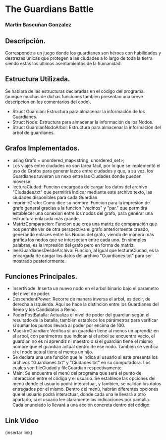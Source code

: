 # The Guardians Battle 
### Martin Bascuñan Gonzalez
## Descripción.
Corresponde a un juego donde los guardianes son héroes con habilidades y destrezas únicas que protegen a las ciudades a lo largo de toda la tierra siendo estas los últimos asentamientos de la humanidad.
## Estructura Utilizada.
Se hablara de las estructuras declaradas en el código del programa. (aunque muchas de dichas funciones tambien presentan una breve descripcion en los comentarios del code).
- Struct Guardian: Estructura para almacenar la información de los Guardianes.
- Struct Node: Estructura para almacenar la información de los Nodos.
- Struct GuardianNodoArbol: Estructura para almacenar la información del arbol de guardianes.
## Grafos Implementados.
- using Grafo = unordered_map<string, unordered_set<string>>;
- Los viajes entre ciudades no son tarea fácil, por lo que se implementó el uso de Grafos para generar lazos entre ciudades y que, a su vez, los Guardianes tuvieran un nexo entre las Ciudades donde pueden moverse.
- lecturaCiudad: Funcion encargada de cargar los datos del archivo "Ciudades.txt" que permitirá indicar mediante este archivo texto, las ciudades disponibles para cada Guardian.
- imprimirGrafo: Como dice su nombre. Funcion para la impresion de grafo general gracias a la funcion "vecinos" y "par." que permitirá establecer una conexion entre los nodos del grafo, para generar una estructura enlazada más grande.
- MatrizComparacion: Funcion que crea una matriz de comparación que nos permite ver de otra perspectiva el grafo anteriormente creado, generando enlaces entre los Nodos del grafo, viendo de manera más gráfica los nodos que se intersectan entre cada uno. En simnples palabras, es la impresión del grafo pero en forma de matríz.
- leerGuardianesDesdeArchivo: Funcion, al igual que lecturaCiudad, es la encargada de cargar los datos del archivo "Guardianes.txt" para ser mostrado posteriormente.
## Funciones Principales.
- InsertNode: Inserta un nuevo nodo en el arbol binario bajo el parametro del nivel de poder.
- DescendentPower: Recorre de manera inversa el arbol, es decir, de derecha a izquierda. Aqui se hace la distincion entre los Guardianes del Reino y los Candidatos a Reino.
- PoderPostBatalla: Actualiza el nivel de poder del guardian según el resultado de la batalla, también establece los párámetros para verificar si sumar los puntos llevará al poder por encima de 100.
- MaestroGuardian: Verifica si un guardian tiene al menos un aprendiz en el arbol, con parámetros que indican si el arbol se encuentra vacio, el guardian no es ni aprendiz ni maestro o si el guardián tiene el mismo nombre que el guardián actual dentro de ese nodo. También se verifica si el nodo actual tiene al menos un hijo.
- Se declara una una función que le indica al usuario si este presenta los archivos "Guardianes.txt" y "Ciudades.txt" en su computadora. Los cuales son fileCiudad y fileGuardian respectivamente.
- Main: Se encuentra el menú del programa que será el punto de interaccion entre el código y el usuario. Se establece las opciones del menú donde el usuario podrá interactuar, y tambien, se validan los datos entregados por el mismo. Dentro del menú, habrán diferentes opciones que el usuario podrá interactuar, donde cada una le llevará a otro apartado, si el usuario lee claramente las indicaciones por pantalla. Cada enunciado lo llevará a una acción concreta dentro del código.
## Link Video
(insertar link)

